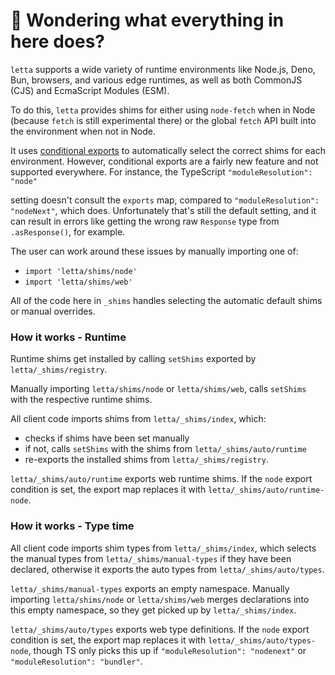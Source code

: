 # 👋 Wondering what everything in here does?

`letta` supports a wide variety of runtime environments like Node.js, Deno, Bun, browsers, and various
edge runtimes, as well as both CommonJS (CJS) and EcmaScript Modules (ESM).

To do this, `letta` provides shims for either using `node-fetch` when in Node (because `fetch` is still experimental there) or the global `fetch` API built into the environment when not in Node.

It uses [conditional exports](https://nodejs.org/api/packages.html#conditional-exports) to
automatically select the correct shims for each environment. However, conditional exports are a fairly new
feature and not supported everywhere. For instance, the TypeScript `"moduleResolution": "node"`

setting doesn't consult the `exports` map, compared to `"moduleResolution": "nodeNext"`, which does.
Unfortunately that's still the default setting, and it can result in errors like
getting the wrong raw `Response` type from `.asResponse()`, for example.

The user can work around these issues by manually importing one of:

- `import 'letta/shims/node'`
- `import 'letta/shims/web'`

All of the code here in `_shims` handles selecting the automatic default shims or manual overrides.

### How it works - Runtime

Runtime shims get installed by calling `setShims` exported by `letta/_shims/registry`.

Manually importing `letta/shims/node` or `letta/shims/web`, calls `setShims` with the respective runtime shims.

All client code imports shims from `letta/_shims/index`, which:

- checks if shims have been set manually
- if not, calls `setShims` with the shims from `letta/_shims/auto/runtime`
- re-exports the installed shims from `letta/_shims/registry`.

`letta/_shims/auto/runtime` exports web runtime shims.
If the `node` export condition is set, the export map replaces it with `letta/_shims/auto/runtime-node`.

### How it works - Type time

All client code imports shim types from `letta/_shims/index`, which selects the manual types from `letta/_shims/manual-types` if they have been declared, otherwise it exports the auto types from `letta/_shims/auto/types`.

`letta/_shims/manual-types` exports an empty namespace.
Manually importing `letta/shims/node` or `letta/shims/web` merges declarations into this empty namespace, so they get picked up by `letta/_shims/index`.

`letta/_shims/auto/types` exports web type definitions.
If the `node` export condition is set, the export map replaces it with `letta/_shims/auto/types-node`, though TS only picks this up if `"moduleResolution": "nodenext"` or `"moduleResolution": "bundler"`.
